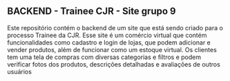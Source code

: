## BACKEND - Trainee CJR - Site grupo 9
Este repositório contém o backend de um site que está sendo criado para o processo Trainee da CJR. 
Esse site é um comércio virtual que contém funcionalidades como cadastro e login de lojas, que podem adicionar e vender produtos, além de funcionar como um estoque virtual.
Os clientes tem uma tela de compras com diversas categorias e filtros e podem verificar fotos dos produtos, descrições detalhadas e avaliações de outros usuários

